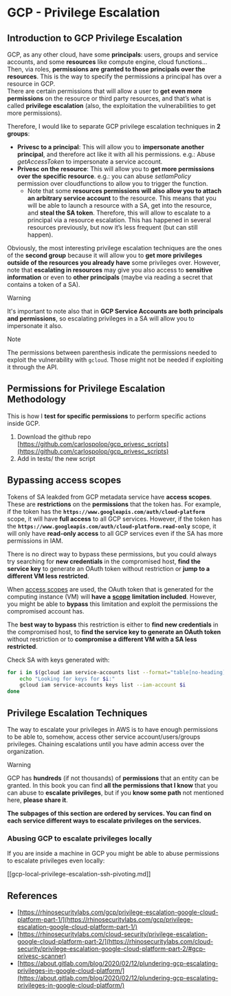 # GCP - Privilege Escalation

## Introduction to GCP Privilege Escalation 

GCP, as any other cloud, have some **principals**: users, groups and service accounts, and some **resources** like compute engine, cloud functions…\
Then, via roles, **permissions are granted to those principals over the resources**. This is the way to specify the permissions a principal has over a resource in GCP.\
There are certain permissions that will allow a user to **get even more permissions** on the resource or third party resources, and that’s what is called **privilege escalation** (also, the exploitation the vulnerabilities to get more permissions).

Therefore, I would like to separate GCP privilege escalation techniques in **2 groups**:

- **Privesc to a principal**: This will allow you to **impersonate another principal**, and therefore act like it with all his permissions. e.g.: Abuse _getAccessToken_ to impersonate a service account.
- **Privesc on the resource**: This will allow you to **get more permissions over the specific resource**. e.g.: you can abuse _setIamPolicy_ permission over cloudfunctions to allow you to trigger the function.
  - Note that some **resources permissions will also allow you to attach an arbitrary service account** to the resource. This means that you will be able to launch a resource with a SA, get into the resource, and **steal the SA token**. Therefore, this will allow to escalate to a principal via a resource escalation. This has happened in several resources previously, but now it’s less frequent (but can still happen).

Obviously, the most interesting privilege escalation techniques are the ones of the **second group** because it will allow you to **get more privileges outside of the resources you already have** some privileges over. However, note that **escalating in resources** may give you also access to **sensitive information** or even to **other principals** (maybe via reading a secret that contains a token of a SA).

> [!WARNING]
> It's important to note also that in **GCP Service Accounts are both principals and permissions**, so escalating privileges in a SA will allow you to impersonate it also.

> [!NOTE]
> The permissions between parenthesis indicate the permissions needed to exploit the vulnerability with `gcloud`. Those might not be needed if exploiting it through the API.

## Permissions for Privilege Escalation Methodology

This is how I **test for specific permissions** to perform specific actions inside GCP.

1. Download the github repo [https://github.com/carlospolop/gcp_privesc_scripts](https://github.com/carlospolop/gcp_privesc_scripts)
2. Add in tests/ the new script

## Bypassing access scopes 

Tokens of SA leakded from GCP metadata service have **access scopes**. These are **restrictions** on the **permissions** that the token has. For example, if the token has the **`https://www.googleapis.com/auth/cloud-platform`** scope, it will have **full access** to all GCP services. However, if the token has the **`https://www.googleapis.com/auth/cloud-platform.read-only`** scope, it will only have **read-only access** to all GCP services even if the SA has more permissions in IAM.

There is no direct way to bypass these permissions, but you could always try searching for **new credentials** in the compromised host, **find the service key** to generate an OAuth token without restriction or **jump to a different VM less restricted**.

When [access scopes](https://cloud.google.com/compute/docs/access/service-accounts#accesscopesiam) are used, the OAuth token that is generated for the computing instance (VM) will **have a** [**scope**](https://oauth.net/2/scope/) **limitation included**. However, you might be able to **bypass** this limitation and exploit the permissions the compromised account has.

The **best way to bypass** this restriction is either to **find new credentials** in the compromised host, to **find the service key to generate an OAuth token** without restriction or to **compromise a different VM with a SA less restricted**.

Check SA with keys generated with:

```bash
for i in $(gcloud iam service-accounts list --format="table[no-heading](email)"); do
    echo "Looking for keys for $i:"
    gcloud iam service-accounts keys list --iam-account $i
done
```

## Privilege Escalation Techniques

The way to escalate your privileges in AWS is to have enough permissions to be able to, somehow, access other service account/users/groups privileges. Chaining escalations until you have admin access over the organization.

> [!WARNING]
> GCP has **hundreds** (if not thousands) of **permissions** that an entity can be granted. In this book you can find **all the permissions that I know** that you can abuse to **escalate privileges**, but if you **know some path** not mentioned here, **please share it**.

**The subpages of this section are ordered by services. You can find on each service different ways to escalate privileges on the services.**

### Abusing GCP to escalate privileges locally

If you are inside a machine in GCP you might be able to abuse permissions to escalate privileges even locally:

[[gcp-local-privilege-escalation-ssh-pivoting.md]]

## References

- [https://rhinosecuritylabs.com/gcp/privilege-escalation-google-cloud-platform-part-1/](https://rhinosecuritylabs.com/gcp/privilege-escalation-google-cloud-platform-part-1/)
- [https://rhinosecuritylabs.com/cloud-security/privilege-escalation-google-cloud-platform-part-2/](https://rhinosecuritylabs.com/cloud-security/privilege-escalation-google-cloud-platform-part-2/#gcp-privesc-scanner)
- [https://about.gitlab.com/blog/2020/02/12/plundering-gcp-escalating-privileges-in-google-cloud-platform/](https://about.gitlab.com/blog/2020/02/12/plundering-gcp-escalating-privileges-in-google-cloud-platform/)


